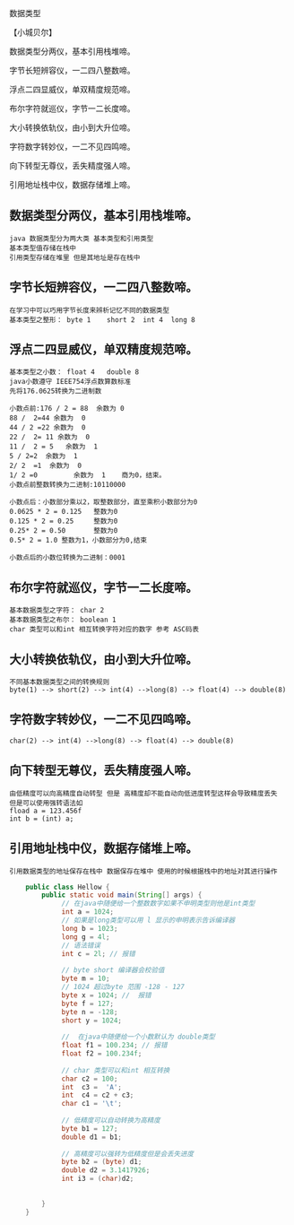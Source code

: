 数据类型

【小城贝尔】

数据类型分两仪，基本引用栈堆啼。

字节长短辨容仪，一二四八整数啼。

浮点二四显威仪，单双精度规范啼。

布尔字符就巡仪，字节一二长度啼。

大小转换依轨仪，由小到大升位啼。

字符数字转妙仪，一二不见四鸣啼。

向下转型无尊仪，丢失精度强人啼。

引用地址栈中仪，数据存储堆上啼。

## 数据类型分两仪，基本引用栈堆啼。
    java 数据类型分为两大类 基本类型和引用类型 
    基本类型值存储在栈中
    引用类型存储在堆里 但是其地址是存在栈中
## 字节长短辨容仪，一二四八整数啼。
    在学习中可以巧用字节长度来辨析记忆不同的数据类型
    基本类型之整形： byte 1    short 2  int 4  long 8 
## 浮点二四显威仪，单双精度规范啼。
    基本类型之小数： float 4   double 8
    java小数遵守 IEEE754浮点数算数标准 
    先将176.0625转换为二进制数
    
    小数点前:176 / 2 = 88  余数为 0
    88 /  2=44 余数为  0                             
    44 / 2 =22 余数为  0                       
    22 /  2= 11 余数为  0                              
    11 /  2 = 5   余数为  1        
    5 / 2=2  余数为  1                              
    2/ 2  =1  余数为  0                                                                             
    1/ 2 =0         余数为  1    商为0，结束。                                                                       
    小数点前整数转换为二进制:10110000                                          
    
    小数点后：小数部分乘以2，取整数部分，直至乘积小数部分为0   
    0.0625 * 2 = 0.125   整数为0                 
    0.125 * 2 = 0.25     整数为0             
    0.25* 2 = 0.50       整数为0             
    0.5* 2 = 1.0 整数为1，小数部分为0,结束
    
    小数点后的小数位转换为二进制：0001

## 布尔字符就巡仪，字节一二长度啼。
    基本数据类型之字符： char 2
    基本数据类型之布尔： boolean 1
    char 类型可以和int 相互转换字符对应的数字 参考 ASC码表
## 大小转换依轨仪，由小到大升位啼。
    不同基本数据类型之间的转换规则
    byte(1) --> short(2) --> int(4) -->long(8) --> float(4) --> double(8) 
## 字符数字转妙仪，一二不见四鸣啼。
    char(2) --> int(4) -->long(8) --> float(4) --> double(8) 
## 向下转型无尊仪，丢失精度强人啼。
    由低精度可以向高精度自动转型 但是 高精度却不能自动向低进度转型这样会导致精度丢失
    但是可以使用强转语法如
    fload a = 123.456f
    int b = (int) a;
## 引用地址栈中仪，数据存储堆上啼。
    引用数据类型的地址保存在栈中 数据保存在堆中 使用的时候根据栈中的地址对其进行操作
    
```java
    public class Hellow {
        public static void main(String[] args) {
             // 在java中随便给一个整数数字如果不申明类型则他是int类型
             int a = 1024;
             // 如果是long类型可以用 l 显示的申明表示告诉编译器
             long b = 1023;
             long g = 4l;
             // 语法错误
             int c = 2l; // 报错
    
             // byte short 编译器会校验值
             byte m = 10;
             // 1024 超过byte 范围 -128 - 127
             byte x = 1024; //  报错
             byte f = 127;
             byte n = -128;
             short y = 1024;
    
             //  在java中随便给一个小数默认为 double类型
             float f1 = 100.234; // 报错
             float f2 = 100.234f;
    
             // char 类型可以和int 相互转换
             char c2 = 100;
             int  c3 =  'A';
             int  c4 = c2 + c3;
             char c1 = '\t';
    
             // 低精度可以自动转换为高精度
             byte b1 = 127;
             double d1 = b1;
    
             // 高精度可以强转为低精度但是会丢失进度
             byte b2 = (byte) d1;
             double d2 = 3.1417926;
             int i3 = (char)d2;
    
    
        }
    }

```